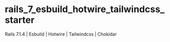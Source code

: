 # rails_7_esbuild_hotwire_tailwindcss_starter
Rails 7.1.4 | Esbuild | Hotwire | Tailwindcss | Chokidar
